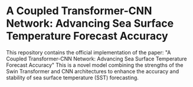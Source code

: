 # A Coupled Transformer-CNN Network: Advancing Sea Surface Temperature Forecast Accuracy
This repository contains the official implementation of the paper: "A Coupled Transformer-CNN Network: Advancing Sea Surface Temperature Forecast Accuracy" This is a novel model combining the strengths of the Swin Transformer and CNN architectures to enhance the accuracy and stability of sea surface temperature (SST) forecasting.
